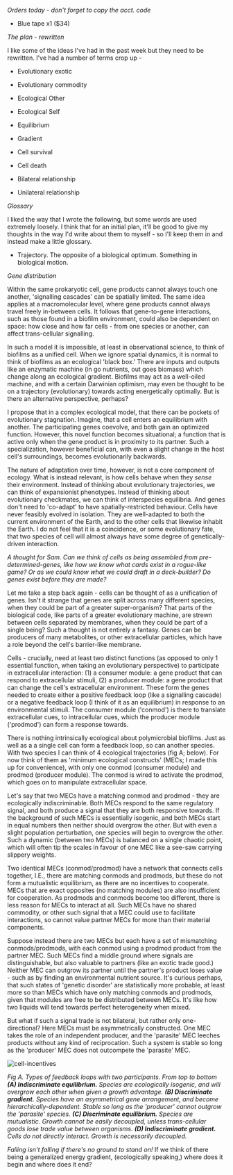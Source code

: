 *Orders today - don't forget to copy the acct. code*
- Blue tape x1 ($34)

*The plan - rewritten*

I like some of the ideas I've had in the past week but they need to be rewritten. I've had a number of terms crop up -

- Evolutionary exotic
- Evolutionary commodity
- Ecological Other
- Ecological Self

- Equilibrium
- Gradient

- Cell survival
- Cell death
- Bilateral relationship
- Unilateral relationship

*Glossary*

I liked the way that I wrote the following, but some words are used extremely loosely. I think that for an initial plan, it'll be good to give my thoughts in the way I'd write about them to myself - so I'll keep them in and instead make a little glossary.

- Trajectory. The opposite of a biological optimum. Something in biological motion.

*Gene distribution*

Within the same prokaryotic cell, gene products cannot always touch one another, 'signalling cascades' can be spatially limited. The same idea applies at a macromolecular level, where gene products cannot always travel freely in-between cells. It follows that gene-to-gene interactions, such as those found in a biofilm environment, could also be dependent on space: how close and how far cells - from one species or another, can affect trans-cellular signalling.

In such a model it is impossible, at least in observational science, to think of biofilms as a unified cell. When we ignore spatial dynamics, it is normal to think of biofilms as an ecological 'black box.' There are inputs and outputs like an enzymatic machine (in go nutrients, out goes biomass) which change along an ecological gradient. Biofilms may act as a well-oiled machine, and with a certain Darwinian optimism, may even be thought to be on a trajectory (evolutionary) towards acting energetically optimally. But is there an alternative perspective, perhaps?

I propose that in a complex ecological model, that there can be pockets of evolutionary stagnation. Imagine, that a cell enters an equilibrium with another. The participating genes coevolve, and both gain an optimized function. However, this novel function becomes situational; a function that is active only when the gene product is in proximity to its partner. Such a specialization, however beneficial can, with even a slight change in the host cell's surroundings, becomes evolutionarily backwards.

The nature of adaptation over time, however, is not a core component of ecology. What is instead relevant, is how cells behave when they *sense* their environment. Instead of thinking about evolutionary trajectories, we can think of expansionist phenotypes. Instead of thinking about evolutionary checkmates, we can think of interspecies equilibria. And genes don't need to 'co-adapt' to have spatially-restricted behaviour. Cells have never feasibly evolved in isolation. They are well-adapted to both the current environment of the Earth, and to the other cells that likewise inhabit the Earth. I do not feel that it is a coincidence, or some evolutionary fate, that two species of cell will almost always have some degree of genetically-driven interaction.

*A thought for Sam. Can we think of cells as being assembled from pre-determined-genes, like how we know what cards exist in a rogue-like game? Or as we could know what we could draft in a deck-builder? Do genes exist before they are made?*

Let me take a step back again - cells can be thought of as a unification of genes. Isn't it strange that genes are split across many different species, when they could be part of a greater super-organism? That parts of the biological code, like parts of a greater evolutionary machine, are strewn between cells separated by membranes, when they could be part of a single being? Such a thought is not entirely a fantasy. Genes can be producers of many metabolites, or other extracellular particles, which have a role beyond the cell's barrier-like membrane.

Cells - crucially, need at least two distinct functions (as opposed to only 1 essential function, when taking an evolutionary perspective) to participate in extracellular interaction: (1) a consumer module: a gene product that can respond to extracellular stimuli, (2) a producer module: a gene product that can change the cell's extracellular environment. These form the genes needed to create either a positive feedback loop (like a signalling cascade) or a negative feedback loop (I think of it as an equilibrium) in response to an environmental stimuli. The consumer module ('conmod') is there to translate extracellular cues, to intracellular cues, which the producer module ('prodmod') can form a response towards.

There is nothing intrinsically ecological about polymicrobial biofilms. Just as well as a a single cell can form a feedback loop, so can another species. With two species I can think of 4 ecological trajectories (fig A; below). For now think of them as 'minimum ecological constructs' (MECs; I made this up for convenience), with only one conmod (consumer module) and prodmod (producer module). The conmod is wired to activate the prodmod, which goes on to manipulate extracellular space.

Let's say that two MECs have a matching conmod and prodmod - they are ecologically indiscriminable. Both MECs respond to the same regulatory signal, and both produce a signal that they are both responsive towards. If the background of such MECs is essentially isogenic, and both MECs start in equal numbers then neither should overgrow the other. But with even a slight population perturbation, one species will begin to overgrow the other. Such a dynamic (between two MECs) is balanced on a single chaotic point, which will often tip the scales in favour of one MEC like a see-saw carrying slippery weights.

Two identical MECs (conmod/prodmod) have a network that connects cells together, I.E., there are matching conmods and prodmods, but these do not form a mutualistic equilibrium, as there are no incentives to cooperate. MECs that are exact opposites (no matching modules) are also insufficient for cooperation. As prodmods and conmods become too different, there is less reason for MECs to interact at all. Such MECs have no shared commodity, or other such signal that a MEC could use to facilitate interactions, so cannot value partner MECs for more than their material components.

Suppose instead there are two MECs but each have a set of mismatching conmods/prodmods, with each conmod using a prodmod product from the partner MEC. Such MECs find a middle ground where signals are distinguishable, but also valuable to partners (like an exotic trade good.) Neither MEC can outgrow its partner until the partner's product loses value - such as by finding an environmental nutrient source. It's curious perhaps, that such states of 'genetic disorder' are statistically more probable, at least more so than MECs which have only matching conmods and prodmods, given that modules are free to be distributed between MECs. It's like how two liquids will tend towards perfect heterogeneity when mixed.

But what if such a signal trade is not bilateral, but rather only one-directional? Here MECs must be asymmetrically constructed. One MEC takes the role of an independent producer, and the 'parasite' MEC leeches products without any kind of reciprocation. Such a system is stable so long as the 'producer' MEC does not outcompete the 'parasite' MEC.

![cell-incentives](https://github.com/marklemzin/marks-masters/raw/main/home-made-diagrams/24.3%20cell-incentives.png)

*Fig A. Types of feedback loops with two participants. From top to bottom **(A) Indiscriminate equilibrium.** Species are ecologically isogenic, and will overgrow each other when given a growth advantage. **(B) Discriminate gradient.** Species have an asymmetrical gene arrangement, and become hierarchically-dependent. Stable so long as the 'producer' cannot outgrow the 'parasite' species. **(C) Discriminate equilibrium.** Species are mutualistic. Growth cannot be easily decoupled, unless trans-cellular goods lose trade value between organisms. **(D) Indiscriminate gradient.** Cells do not directly interact. Growth is necessarily decoupled.*

*Falling isn't falling if there's no ground to stand on!*
If we think of there being a generalized energy gradient, (ecologically speaking,) where does it begin and where does it end?